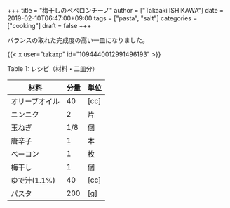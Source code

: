 +++
title = "梅干しのペペロンチーノ"
author = ["Takaaki ISHIKAWA"]
date = 2019-02-10T06:47:00+09:00
tags = ["pasta", "salt"]
categories = ["cooking"]
draft = false
+++

バランスの取れた完成度の高い一皿になりました。  

{{< x user="takaxp" id="1094440012991496193" >}}  

<div class="table-caption">
  <span class="table-number">Table 1</span>:
  レシピ（材料・二皿分）
</div>

| 材料      | 分量 | 単位 |
|---------|----|----|
| オリーブオイル | 40  | [cc] |
| ニンニク  | 2   | 片   |
| 玉ねぎ    | 1/8 | 個   |
| 唐辛子    | 1   | 本   |
| ベーコン  | 1   | 枚   |
| 梅干し    | 1   | 個   |
| ゆで汁(1.1%) | 40  | [cc] |
| パスタ    | 200 | [g]  |
